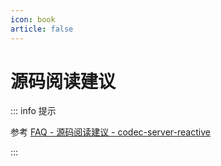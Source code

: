 ```yaml
---
icon: book
article: false
---
```


# 源码阅读建议

::: info 提示

参考 [FAQ - 源码阅读建议 - codec-server-reactive](/frequently-asked-questions/code-analysis.md#codec-server-reactive)

:::
